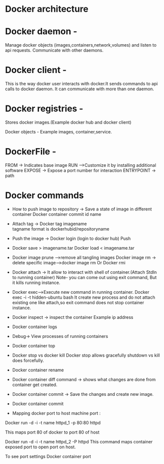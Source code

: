 # Docker architecture

# Docker daemon -
Manage docker objects (images,containers,network,volumes) and listen to api requests. Communicate with other daemons.

# Docker client - 
This is the way docker user interacts with docker.It sends commands to api calls to docker daemon. It can communicate with more than one daemon.

# Docker registries - 
Stores docker images.(Example docker hub and docker client)

Docker objects - Example images, container,service.

# DockerFile -
FROM → Indicates base image
RUN -->Customize it by installing additional software
EXPOSE → Expose a port number for interaction
ENTRYPOINT → path

# Docker commands 

* How to push image to repository →
Save a state of image in different container 
Docker container commit id name

* Attach tag →
Docker tag imagename <tagname>  
tagname format is dockerhubid/repositoryname
  
* Push the image →
Docker login (login to docker hub)
Push <tagname>

* Docker save <imagename> > imagename.tar
Docker load < imagename.tar

* Docker image prune -->remove all tangling images
Docker image rm → delete specific image-->docker image rm <imagename>
Or
Docker rmi <imagename>

* Docker attach → It allow to interact with shell of container.(Attach StdIn to running container)
Note- you can come out using exit command, But it kills running instance.

* Docker exec-->Execute new command in running container.
Docker exec -i -t hidden-ubuntu bash
It create new process and do not attach existing one like attach,so exit command does not stop container instance.
* Docker inspect <dockerid> → inspect the container
Example ip address

* Docker container logs <containername>

* Debug→ View processes of running containers

* Docker container top <containername>

* Docker stop vs docker kill
Docker stop allows gracefully shutdown vs kill does forcefully.

* Docker container rename <existingname> <newname>
* Docker container diff command → shows what changes are done from container get created.
* Docker container commit → Save the changes and create new image.
* Docker container commit <containername> <newimagename>

* Mapping docker port to host machine port :

Docker run -d -i -t name httpd_1 -p 80:80 httpd

This maps port 80 of docker to port 80 of host

Docker run -d -i -t name httpd_2 -P  httpd
This command maps container exposed port to open port on host.

To see port settings
Docker container port <containername>
  
  

